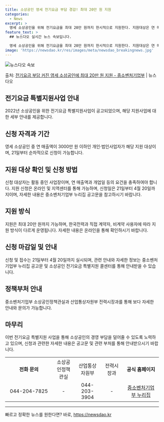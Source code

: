 ```yaml
---
title: 소상공인 영세 전기요금 부담 경감! 최대 20만 원 지원
categories:
  - News
excerpt: >
  영세 소상공인을 위해 전기요금을 최대 20만 원까지 한시적으로 지원한다. 지원대상은 연 매출액 3000만 원…
feature_text: >
  ## 뉴스다오 실시간 뉴스 속보입니다.

  영세 소상공인을 위해 전기요금을 최대 20만 원까지 한시적으로 지원한다. 지원대상은 연 매출액 3000만 원…
image: 'https://newsdao.kr/res/images/meta/newsdao_breakingnews.jpg'
---
```


![뉴스다오 속보](https://newsdao.kr/res/images/meta/newsdao_breakingnews.jpg)

<p>출처: <a href="https://newsdao.kr/3150" rel="dofollow">전기요금 부담 커진 영세 소상공인에 최대 20만 원 지원 - 중소벤처기업부</a> | 뉴스다오</p>

<h2 data-ke-size="size26">전기요금 특별지원사업 안내</h2>
<p data-ke-size="size16">2022년 소상공인을 위한 전기요금 특별지원사업이 공고되었으며, 해당 지원사업에 대한 세부 안내를 제공합니다.</p>

<h2 data-ke-size="size24">신청 자격과 기간</h2>
<p data-ke-size="size16">영세 소상공인 중 연 매출액이 3000만 원 이하인 개인·법인사업자가 해당 지원 대상이며, 21일부터 순차적으로 신청이 가능합니다.</p>

<h2 data-ke-size="size24">지원 대상 확인 및 신청 방법</h2>
<p data-ke-size="size16">신청 대상자는 활동 중인 사업장이며, 연 매출액과 개업일 등의 요건을 충족하여야 합니다. 지원 신청은 온라인 및 지역센터를 통해 가능하며, 신청일은 21일부터 4월 20일까지이며, 자세한 내용은 중소벤처기업부 누리집 공고문을 참고하시기 바랍니다.</p>

<h2 data-ke-size="size24">지원 방식</h2>
<p data-ke-size="size16">지원은 최대 20만 원까지 가능하며, 한국전력과 직접 계약자, 비계약 사용자에 따라 지원 방식이 다르게 운영됩니다. 자세한 내용은 온라인을 통해 확인하시기 바랍니다.</p>

<h2 data-ke-size="size24">신청 마감일 및 안내</h2>
<p data-ke-size="size16">신청 및 접수는 21일부터 4월 20일까지 실시되며, 관련 안내와 자세한 정보는 중소벤처기업부 누리집 공고문 및 소상공인 전기요금 특별지원 콜센터를 통해 안내받을 수 있습니다.</p>

<h2 data-ke-size="size24">정책부처 안내</h2>
<p data-ke-size="size16">중소벤처기업부 소상공인정책관실과 산업통상자원부 전력시장과를 통해 보다 자세한 안내와 문의가 가능합니다.</p>

<h2 data-ke-size="size24">마무리</h2>
<p data-ke-size="size16">이번 전기요금 특별지원 사업을 통해 소상공인의 경영 부담을 덜어줄 수 있도록 노력하고 있으며, 신청과 관련한 자세한 내용은 공고문 및 관련 부처를 통해 안내받으시기 바랍니다.</p>
<table>
  <colgroup>
  <col width="143" style="width:107pt" />
  <col width="87" style="mso-width-source:userset;mso-width-alt:3174;width:65pt" />
  <col width="90" span="3" style="mso-width-source:userset;mso-width-alt:3286;width:68pt" />
  <col width="167" style="mso-width-source:userset;mso-width-alt:6113;width:125pt" />
 </colgroup>
 
  <tr>
   <td style="width: 143px; text-align: center;" colspan="2"><b>전화 문의</b></td>
   <td style="width: 87px; text-align: center;">소상공인정책관실</td>
   <td style="width: 90px; text-align: center;">산업통상자원부</td>
   <td style="width: 90px; text-align: center;">전력시장과</td>
   <td style="width: 167px; text-align: center;"><b>공식 홈페이지</b></td>
  </tr>
  <tr>
   <td style="width: 143px; text-align: center;" colspan="2">044-204-7825</td>
   <td style="width: 87px; text-align: center;">-</td>
   <td style="width: 90px; text-align: center;">044-203-3904</td>
   <td style="width: 90px; text-align: center;">-</td>
   <td style="width: 167px; text-align: center;"><a href="http://www.mss.go.kr" target="_blank">중소벤처기업부 누리집</a></td>
  </tr>
</table>
<hr> 

빠르고 정확한 뉴스를 원한다면? 바로, <a href="https://newsdao.kr" rel="dofollow">https://newsdao.kr</a>


